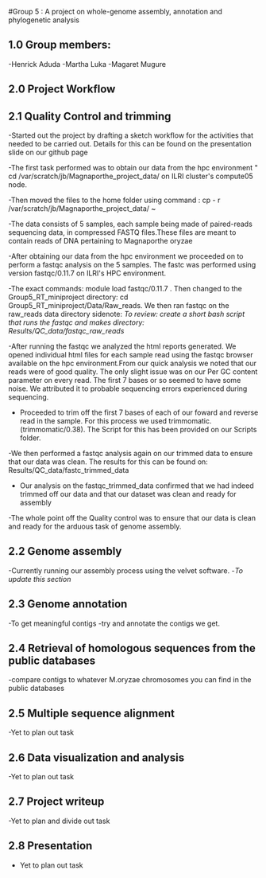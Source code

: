 #Group 5 : A project on whole-genome assembly, annotation and phylogenetic analysis
## 1.0 Group members:
-Henrick Aduda
-Martha Luka
-Magaret Mugure

## 2.0 Project Workflow
## 2.1 Quality Control and trimming 
-Started out the project by drafting a sketch workflow for the activities that needed to be carried out. Details for this can be found on the presentation slide on our github page

-The first task performed was to obtain our data from the hpc environment " cd /var/scratch/jb/Magnaporthe_project_data/ on ILRI cluster's  compute05 node.

-Then moved the files to the home folder using command : cp - r /var/scratch/jb/Magnaporthe_project_data/ ~

-The data consists of 5 samples, each sample being made of paired-reads sequencing data, in compressed FASTQ files.These files are meant to contain reads of DNA pertaining to Magnaporthe oryzae

-After obtaining our data from the hpc environment we proceeded on to perform a fastqc analysis on the 5 samples. The fastc was performed using version fastqc/0.11.7 on ILRI's HPC environment.

-The exact commands: module load fastqc/0.11.7 . Then changed to the Group5_RT_miniproject directory: cd Group5_RT_miniproject/Data/Raw_reads. We then ran fastqc on the raw_reads data directory
sidenote: *To review: create a short bash script that runs the fastqc and makes directory: Results/QC_data/fastqc_raw_reads* 

-After running the fastqc we analyzed the html reports generated. We opened individual html files for each sample read using the fastqc browser available on the hpc environment.From our quick analysis we noted that our reads were of good quality. The only slight issue was on our Per GC content parameter on every read. The first 7 bases or so seemed to have some noise. We attributed it to probable sequencing errors experienced during sequencing.

- Proceeded to trim off the first 7 bases of each of our foward and reverse read in the sample. For this process we used trimmomatic. (trimmomatic/0.38). The Script for this has been provided on our Scripts folder.

-We then performed a fastqc analysis again on our trimmed data to ensure that our data was clean. The results for this can be found on: Results/QC_data/fastc_trimmed_data

- Our analysis on the fastqc_trimmed_data confirmed that we had indeed trimmed off our data and that our dataset was clean and ready for assembly

-The whole point off the Quality control was to ensure that our data is clean and ready for the arduous task of genome assembly.

## 2.2 Genome assembly 
-Currently running our assembly process using the velvet software.
-*To update this section*

##  2.3 Genome annotation
-To get meaningful contigs
-try and annotate the contigs we get.

##  2.4 Retrieval of homologous sequences from the public databases
-compare contigs to whatever M.oryzae chromosomes you can find in the public databases

##  2.5 Multiple sequence alignment
-Yet to plan out task

##  2.6 Data visualization and analysis
-Yet to plan out task

##  2.7 Project writeup
-Yet to plan and divide out task

##  2.8 Presentation
- Yet to plan out task
